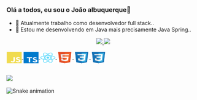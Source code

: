 ### Olá a todos, eu sou o João albuquerque👋

- 🔭 Atualmente trabalho como desenvolvedor full stack..
- 🌱 Estou me desenvolvendo em Java mais precisamente Java Spring..

<div align="center">
  <a href="https://www.linkedin.com/in/joaoalbuquerq/">
  <img height="180em" src="https://github-readme-stats.vercel.app/api?username=joaomarcos70&show_icons=true&theme=dracula&include_all_commits=true&count_private=true"/>
  <img height="180em" src="https://github-readme-stats.vercel.app/api/top-langs/?username=joaomarcos70&layout=compact&langs_count=7&theme=dracula"/>
</div>
  <div style="display: inline_block"><br>
  <img align="center" alt="João-Js" height="30" width="40" src="https://raw.githubusercontent.com/devicons/devicon/master/icons/javascript/javascript-plain.svg">
  <img align="center" alt="João-Ts" height="30" width="40" src="https://raw.githubusercontent.com/devicons/devicon/master/icons/typescript/typescript-plain.svg">
  <img align="center" alt="João-Angular" height="30" width="40" src="https://raw.githubusercontent.com/devicons/devicon/master/icons/react/react-original.svg">
  <img align="center" alt="joão-HTML" height="30" width="40" src="https://raw.githubusercontent.com/devicons/devicon/master/icons/html5/html5-original.svg">
  <img align="center" alt="João-CSS" height="30" width="40" src="https://raw.githubusercontent.com/devicons/devicon/master/icons/css3/css3-original.svg">
  <img align="center" alt="João-Java-Spring" height="30" width="40" src="https://raw.githubusercontent.com/devicons/devicon/master/icons/css3/css3-original.svg">
</div>
  
 ##
  
<div> 
  <a href="https://www.linkedin.com/in/joaoalbuquerq/" target="_blank"><img src="https://img.shields.io/badge/-LinkedIn-%230077B5?style=for-the-badge&logo=linkedin&logoColor=white" target="_blank"></a> 
 
  ![Snake animation](https://github.com/joaomarcos70/joaomarcos70/blob/output/github-contribution-grid-snake.svg)
</div>
